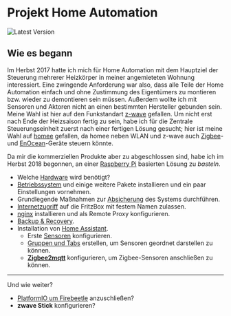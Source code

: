 # Projekt Home Automation
![Latest Version](https://img.shields.io/github/release/hajo62/Homeautomation.svg)

## Wie es begann
Im Herbst 2017 hatte ich mich für Home Automation mit dem Hauptziel der Steuerung mehrerer Heizkörper in meiner angemieteten Wohnung interessiert. Eine zwingende Anforderung war also, dass alle Teile der Home Automation einfach und ohne Zustimmung des Eigentümers zu montieren bzw. wieder zu demontieren sein müssen. Außerdem wollte ich mit Sensoren und Aktoren nicht an einen bestimmten Hersteller gebunden sein. Meine Wahl ist hier auf den Funkstandart [z-wave](https://www.z-wave.com/) gefallen.
Um nicht erst nach Ende der Heizsaison fertig zu sein, habe ich für die Zentrale Steuerungseinheit zuerst nach einer fertigen Lösung gesucht; hier ist meine Wahl auf [homee](https://hom.ee/) gefallen, da homee neben WLAN und z-wave auch [Zigbee](https://www.zigbee.org/)- und [EnOcean](https://www.enocean.com/de/)-Geräte steuern könnte.

Da mir die kommerziellen Produkte aber zu abgeschlossen sind, habe ich im Herbst 2018 begonnen, an einer [Raspberry Pi](https://de.wikipedia.org/wiki/Raspberry_Pi) basierten Lösung zu *basteln*.

- Welche [Hardware](doc/hardware.md) wird benötigt?
- [Betriebssystem](doc/betriebssystem.md) und einige weitere Pakete installieren und ein paar Einstellungen vornehmen.
- Grundlegende Maßnahmen zur [Absicherung](doc/security.md) des Systems durchführen.
- [Internetzugriff](doc/fritzbox.md) auf die FritzBox mit festem Namen zulassen.
- [nginx](doc/nginx.md) installieren und als Remote Proxy konfigurieren.
- [Backup & Recovery](doc/backup.md).
- Installation von [Home Assistant](doc/homeassistant_install.md).
    - Erste  [Sensoren](doc/sensors/sensor_system-monitor.md) konfigurieren.
    - [Gruppen und Tabs](doc/homeassistant_groups_tabs.md) erstellen, um Sensoren geordnet darstellen zu können.
    - [**Zigbee2mqtt**](doc/sensors/zigbee2mqtt.md) konfigurieren, um Zigbee-Sensoren anschließen zu können.
---

Und wie weiter?
- [PlatformIO um Firebeetle](doc/firebeetle.md) anzuschließen?
- **zwave Stick** konfigurieren?
